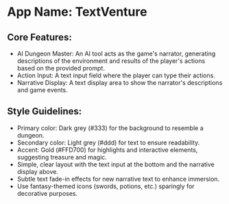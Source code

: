 # **App Name**: TextVenture

## Core Features:

- AI Dungeon Master: An AI tool acts as the game's narrator, generating descriptions of the environment and results of the player's actions based on the provided prompt.
- Action Input: A text input field where the player can type their actions.
- Narrative Display: A text display area to show the narrator's descriptions and game events.

## Style Guidelines:

- Primary color: Dark grey (#333) for the background to resemble a dungeon.
- Secondary color: Light grey (#ddd) for text to ensure readability.
- Accent: Gold (#FFD700) for highlights and interactive elements, suggesting treasure and magic.
- Simple, clear layout with the text input at the bottom and the narrative display above.
- Subtle text fade-in effects for new narrative text to enhance immersion.
- Use fantasy-themed icons (swords, potions, etc.) sparingly for decorative purposes.